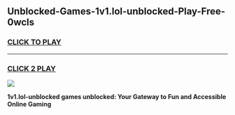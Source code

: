 
## Unblocked-Games-1v1.lol-unblocked-Play-Free-0wcls
<h3>
<a href="https://premium76.site?title=1v1.lol-unblocked&ref=09A">CLICK TO PLAY</a></h3>
<hr>

<h3>
<a href="https://premium76.site?title=1v1.lol-unblocked&ref=09A">CLICK 2 PLAY</a>
  
</h3>

<a href="https://premium76.site?title=1v1.lol-unblocked&ref=09A"><img src="https://clearcache.store/games.png"></a>


**1v1.lol-unblocked games unblocked: Your Gateway to Fun and Accessible Online Gaming**
